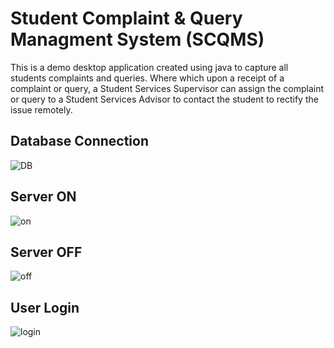 # Student Complaint & Query Managment System (SCQMS)

This is a demo desktop application created using java to capture all students complaints and queries. Where which upon a receipt of a complaint or query, a Student Services Supervisor can assign the complaint or query to a Student Services Advisor to contact the student to
rectify the issue remotely.

## Database Connection
![DB](https://user-images.githubusercontent.com/47528508/229264945-4f9d25d3-7989-4ed2-b678-dd6b11c4a3ae.PNG)

## Server ON
![on](https://user-images.githubusercontent.com/47528508/229264754-24c30f5d-f61a-4bcd-b1d6-d0b815ee3362.PNG)

## Server OFF
![off](https://user-images.githubusercontent.com/47528508/229264782-9e700dd8-1b1f-4e0f-9f99-dfaabace2e87.PNG)

## User Login
![login](https://user-images.githubusercontent.com/47528508/229264828-6ce95b62-26d7-4440-b760-6ca465c7e810.PNG)
